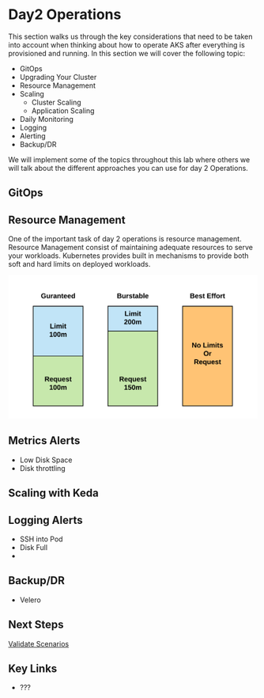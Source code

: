 # Day2 Operations

This section walks us through the key considerations that need to be taken into account when thinking about how to operate AKS after everything is provisioned and running. In this section we will cover the following topic:

- GitOps
- Upgrading Your Cluster
- Resource Management
- Scaling
  - Cluster Scaling
  - Application Scaling
- Daily Monitoring
- Logging
- Alerting
- Backup/DR

We will implement some of the topics throughout this lab where others we will talk about the different approaches you can use for day 2 Operations.

## GitOps

## Resource Management

One of the important task of day 2 operations is resource management. Resource Management consist of maintaining adequate resources to serve your workloads. Kubernetes provides built in mechanisms to provide both soft and hard limits on deployed workloads. 



![QoS](./img/qos.png)

## Metrics Alerts

* Low Disk Space
* Disk throttling 

## Scaling with Keda

## Logging Alerts

* SSH into Pod
* Disk Full
* 

## Backup/DR

* Velero

## Next Steps

[Validate Scenarios](/validate-scenarios/README.md)

## Key Links

* ???
